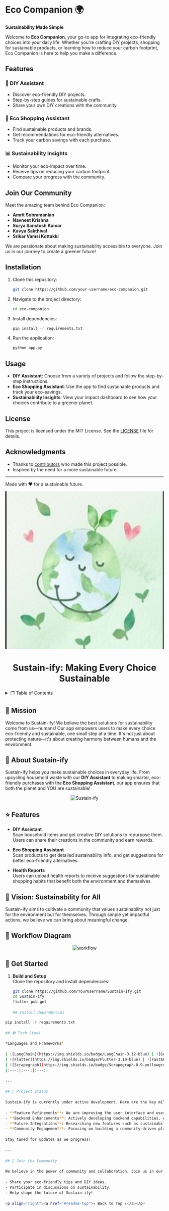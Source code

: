 # Eco Companion 🌍

**Sustainability Made Simple**

Welcome to **Eco Companion**, your go-to app for integrating eco-friendly choices into your daily life. Whether you're crafting DIY projects, shopping for sustainable products, or learning how to reduce your carbon footprint, Eco Companion is here to help you make a difference.

## Features

### 🌱 DIY Assistant
- Discover eco-friendly DIY projects.
- Step-by-step guides for sustainable crafts.
- Share your own DIY creations with the community.

### 🛒 Eco Shopping Assistant
- Find sustainable products and brands.
- Get recommendations for eco-friendly alternatives.
- Track your carbon savings with each purchase.

### 📊 Sustainability Insights
- Monitor your eco-impact over time.
- Receive tips on reducing your carbon footprint.
- Compare your progress with the community.

## Join Our Community

Meet the amazing team behind Eco Companion:

- **Amrit Subramanian**
- **Navneet Krishna**
- **Surya Sanstosh Kumar**
- **Kavya Sakthivel**
- **Srikar Vamsi Kottakki**


We are passionate about making sustainability accessible to everyone. Join us in our journey to create a greener future!

## Installation

1. Clone this repository:
    ```bash
    git clone https://github.com/your-username/eco-companion.git
    ```

2. Navigate to the project directory:
    ```bash
    cd eco-companion
    ```

3. Install dependencies:
    ```bash
    pip install -r requirements.txt
    ```

4. Run the application:
    ```bash
    python app.py
    ```

## Usage

- **DIY Assistant**: Choose from a variety of projects and follow the step-by-step instructions.
- **Eco Shopping Assistant**: Use the app to find sustainable products and track your eco-savings.
- **Sustainability Insights**: View your impact dashboard to see how your choices contribute to a greener planet.

## License

This project is licensed under the MIT License. See the [LICENSE](LICENSE) file for details.

## Acknowledgments

- Thanks to [contributors](https://github.com/your-username/eco-companion/graphs/contributors) who made this project possible.
- Inspired by the need for a more sustainable future.

---

Made with ❤️ for a sustainable future.


<p align="center">
  <img src="https://github.com/MonospaceSurya/SUSTAIN-IFY_SFT/blob/main/images/WhatsApp%20Image%202024-10-12%20at%2016.27.10.jpeg?raw=true" alt="Sustain-ify Logo" width="800" height="500">
</p>

<div align="center">
  <h1 align="center">Sustain-ify: Making Every Choice Sustainable</h1>
</div>

<!-- TABLE OF CONTENTS -->
<details>
  <summary>🗂️ Table of Contents</summary>
  <ol>
    <li>
      <a href="#about-sustain-ify">🐚 About Sustain-ify</a>
      <ul>
        <li><a href="#features">⭐️ Features</a></li>
        <li><a href="#vision">🔮 Vision</a></li>
      </ul>
    </li>
    <li>
      <a href="#workflow">🌈 Workflow Diagram</a>
    </li>
    <li>
      <a href="#get-started">🚀 Get Started</a>
      <ul>
        <li><a href="#get-started">1. Build and Setup</a></li>
        <li><a href="#get-started">2. Running FastAPI</a></li>
      </ul>
    </li>
    <li>
      <a href="#-tech-stack">🛠️ Tech Stack</a>
    </li>
    <li><a href="#community">🤖 Join the Community</a></li>
  </ol>
</details>

## 🎯 Mission

Welcome to Sustain-ify! We believe the best solutions for sustainability come from us—humans! Our app empowers users to make every choice eco-friendly and sustainable, one small step at a time. It's not just about protecting nature—it's about creating harmony between humans and the environment.

<a name="about-sustain-ify"></a>

## 🐚 About Sustain-ify

Sustain-ify helps you make sustainable choices in everyday life. From upcycling household waste with our **DIY Assistant** to making smarter, eco-friendly purchases with the **Eco Shopping Assistant**, our app ensures that both the planet and YOU are sustainable!

<p align="center">
  <img src="https://i.giphy.com/media/v1.Y2lkPTc5MGI3NjExODM0c21qMW5qOTFtM250cGo0eTFtNHB0ZDlzeGR2ZzFpY2Rkdm5qaCZlcD12MV9pbnRlcm5hbF9naWZfYnlfaWQmY3Q9Zw/2Z8gvu6xRbqCHA0bYh/giphy.gif" alt="Sustain-ify">
</p> 

<a name="features"></a>

## ⭐️ Features

- **DIY Assistant**  
  Scan household items and get creative DIY solutions to repurpose them. Users can share their creations in the community and earn rewards.
  
- **Eco Shopping Assistant**  
  Scan products to get detailed sustainability info, and get suggestions for better eco-friendly alternatives.
  
- **Health Reports**  
  Users can upload health reports to receive suggestions for sustainable shopping habits that benefit both the environment and themselves.

<a name="vision"></a>

## 🔮 Vision: Sustainability for All

Sustain-ify aims to cultivate a community that values sustainability not just for the environment but for themselves. Through simple yet impactful actions, we believe we can bring about meaningful change.

<a name="workflow"></a>

## 🌈 Workflow Diagram

<p align="center">
  <img src="https://github.com/YourUsername/Sustain-ify/blob/main/images/sustainify_workflow.png" alt="workflow">
</p>

<a name="get-started"></a>

## 🚀 Get Started

1. **Build and Setup**  
   Clone the repository and install dependencies:
   ```bash
   git clone https://github.com/YourUsername/Sustain-ify.git
   cd Sustain-ify
   flutter pub get
   
   ## Install Dependencies

```bash
pip install -r requirements.txt

## 🛠️ Tech Stack

*Languages and Frameworks*

| ![LangChain](https://img.shields.io/badge/LangChain-3.12-blue) | ![Gemini](https://img.shields.io/badge/Gemini-0.83.2-brightgreen) | ![Serper](https://img.shields.io/badge/Serper-1.17.1-brightgreen) |
| ![Flutter](https://img.shields.io/badge/Flutter-3.10-blue) | ![FastAPI](https://img.shields.io/badge/FastAPI-0.83-brightgreen) | ![Firebase](https://img.shields.io/badge/Firebase-1.17.1-orange) |
| ![Scrapegraph](https://img.shields.io/badge/Scrapegraph-0.9-yellowgreen) | ![Cloudflare](https://img.shields.io/badge/Cloudflare-1.5-red) |
|:---:|:---:|:---:|

---

## 🚧 Project Status

Sustain-ify is currently under active development. Here are the key milestones we are working on:

- **Feature Refinements**: We are improving the user interface and user experience for seamless interaction.
- **Backend Enhancements**: Actively developing backend capabilities, ensuring faster and more reliable performance.
- **Future Integrations**: Researching new features such as sustainability trackers and personalized insights based on user behavior.
- **Community Engagement**: Focusing on building a community-driven platform for sharing eco-friendly practices.

Stay tuned for updates as we progress!

---

## 🤖 Join the Community

We believe in the power of community and collaboration. Join us in our mission to make sustainable living accessible to all! You can:

- Share your eco-friendly tips and DIY ideas.
- Participate in discussions on sustainability.
- Help shape the future of Sustain-ify!

<p align="right"><a href="#readme-top">↑ Back to Top ↑</a></p>


